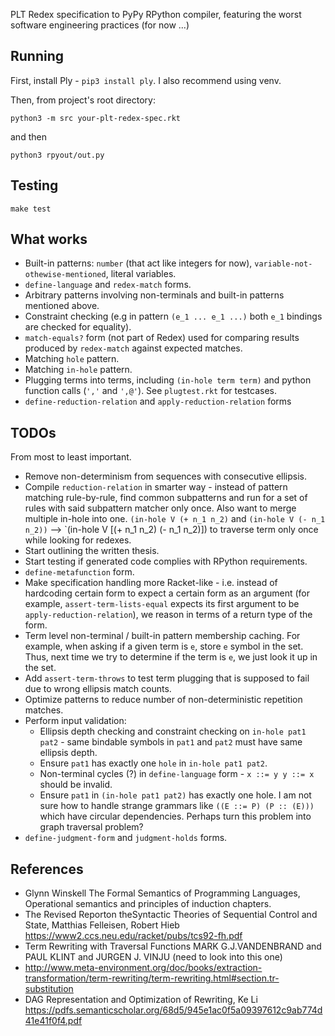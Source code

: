 PLT Redex specification to PyPy RPython compiler, featuring the worst software engineering practices (for now ...)

## Running 

First, install Ply - `pip3 install ply`. I also recommend using venv.

Then, from project's root directory:

```
python3 -m src your-plt-redex-spec.rkt
```

and then 

`python3 rpyout/out.py`


## Testing
`make test`


## What works 
* Built-in patterns: `number` (that act like integers for now), `variable-not-othewise-mentioned`, literal variables.
* `define-language` and `redex-match` forms. 
* Arbitrary patterns involving non-terminals and built-in patterns mentioned above.
* Constraint checking (e.g in pattern `(e_1 ... e_1 ...)` both `e_1` bindings are checked for equality).
* `match-equals?` form (not part of Redex) used for comparing results produced by `redex-match` against expected matches.
* Matching `hole` pattern.
* Matching `in-hole` pattern.
* Plugging terms into terms, including `(in-hole term term)` and python function calls (`','` and `',@'`). See `plugtest.rkt` for testcases.
* `define-reduction-relation` and `apply-reduction-relation` forms

## TODOs
From most to least important.
* Remove non-determinism from sequences with consecutive ellipsis.
* Compile `reduction-relation` in smarter way - instead of pattern matching rule-by-rule, find common subpatterns  and run for a set of rules with said subpattern matcher only once. Also want to merge multiple in-hole into one. `(in-hole V (+ n_1 n_2)` and `(in-hole V (- n_1 n_2))` --> `(in-hole V [(+ n_1 n_2) (- n_1 n_2)]) to traverse term only once while looking for redexes.
* Start outlining the written thesis.
* Start testing if generated code complies with RPython requirements.
* `define-metafunction` form.
* Make specification handling more Racket-like - i.e. instead of hardcoding certain form to expect a certain form as an argument (for example, `assert-term-lists-equal` expects its first argument to be `apply-reduction-relation`), we reason in terms of a return type of the form.
* Term level non-terminal / built-in pattern membership caching. For example, when asking if a given term is `e`, store `e` symbol in the set. Thus, next time we try to determine if the term is `e`, we just look it up in the set.
* Add `assert-term-throws` to test term plugging that is supposed to fail due to wrong ellipsis match counts.
* Optimize patterns to reduce number of non-deterministic repetition matches.
* Perform input validation:
	* Ellipsis depth checking and constraint checking on `in-hole pat1 pat2` - same bindable symbols in `pat1` and `pat2` must have same ellipsis depth.
	* Ensure `pat1` has exactly one `hole` in `in-hole pat1 pat2`.
	* Non-terminal cycles (?) in `define-language` form - `x ::= y y ::= x` should be invalid.
	* Ensure `pat1` in `(in-hole pat1 pat2)` has exactly one hole. I am not sure how to handle strange grammars like `((E ::= P) (P :: (E)))` which have circular dependencies. Perhaps turn this problem into graph traversal problem?
* `define-judgment-form` and `judgment-holds` forms.

## References
* Glynn Winskell The Formal Semantics of Programming Languages, Operational semantics and principles of induction chapters.
* The Revised Reporton theSyntactic Theories of Sequential Control and State, Matthias Felleisen, Robert Hieb https://www2.ccs.neu.edu/racket/pubs/tcs92-fh.pdf
* Term Rewriting with Traversal Functions MARK G.J.VANDENBRAND and PAUL KLINT and JURGEN J. VINJU (need to look into this one)
* http://www.meta-environment.org/doc/books/extraction-transformation/term-rewriting/term-rewriting.html#section.tr-substitution
* DAG Representation and Optimization of Rewriting, Ke Li https://pdfs.semanticscholar.org/68d5/945e1ac0f5a09397612c9ab774d41e41f0f4.pdf
